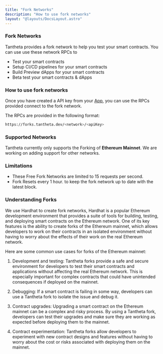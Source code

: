 ```yaml
---
title: "Fork Networks"
description: "How to use fork networks"
layout: "@layouts/DocsLayout.astro"
---
```


### Fork Networks

Tantheta provides a fork network to help you test your smart contracts. You can use  use these network RPCs to
 - Test your smart contracts
 - Setup CI/CD pipelines for your smart contracts
 - Build Preview dApps for your smart contracts
 - Beta test your smart contracts & dApps


### How to use fork networks

Once you have created a API key from your <a href="https://app.tantheta.dev/forks/" target="_blank">App</a>, you can use the RPCs provided connect to the fork network.

The RPCs are provided in the following format:

```bash
https://forks.tantheta.dev/<network>/<apiKey>
```


### Supported Networks

Tantheta currently only supports the Forking of **Ethereum Mainnet**. We are working on adding support for other networks.

### Limitations

- These Free Fork Networks are limited to 15 requests per second.
- Fork Resets every 1 hour. to keep the fork network up to date with the latest block.
  

### Understanding Forks

We use Hardhat to create fork networks, Hardhat is a popular Ethereum development environment that provides a suite of tools for building, testing, and deploying smart contracts on the Ethereum network. One of its key features is the ability to create forks of the Ethereum mainnet, which allows developers to work on their contracts in an isolated environment without having to worry about the effects of their work on the real Ethereum network.

Here are some common use cases for forks of the Ethereum mainnet:

1. Development and testing: Tantheta forks provide a safe and secure environment for developers to test their smart contracts and applications without affecting the real Ethereum network. This is especially important for complex contracts that could have unintended consequences if deployed on the mainnet.

2. Debugging: If a smart contract is failing in some way, developers can use a Tantheta fork to isolate the issue and debug it.

3. Contract upgrades: Upgrading a smart contract on the Ethereum mainnet can be a complex and risky process. By using a Tantheta fork, developers can test their upgrades and make sure they are working as expected before deploying them to the mainnet.

4. Contract experimentation: Tantheta forks allow developers to experiment with new contract designs and features without having to worry about the cost or risks associated with deploying them on the mainnet.